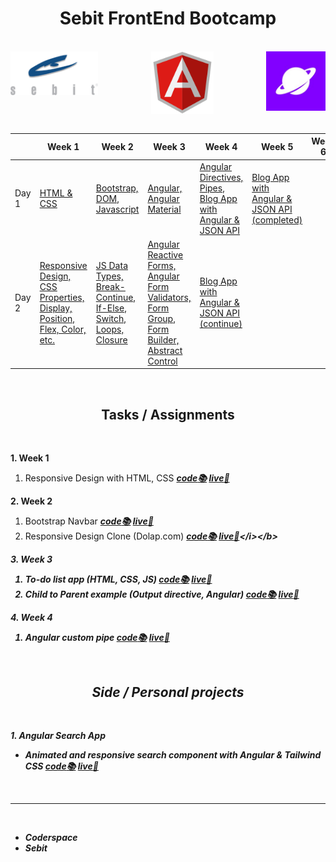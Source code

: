 <h1 align="center"> Sebit FrontEnd Bootcamp </h1>

<br>
<div align="center">
 <img align="left" src="assets/sebitlogo.png" width=140 />
 <img align="center" src="https://raw.githubusercontent.com/devicons/devicon/master/icons/angularjs/angularjs-original.svg" width=100 />
 <img align="right" src="assets/coderspace-logo.jpeg" width=95/>
</div>
<br>


|       | Week 1                                                                  | Week 2                                                         | Week 3                                                                                      | Week 4                                                      | Week 5                                       | Week 6 |
| ------- | ------------------------------------------------------------------------- | ---------------------------------------------------------------- | --------------------------------------------------------------------------------------------- | ------------------------------------------------------------- | ---------------------------------------------- | -------- |
| Day 1 | [HTML & CSS](/week1/day1/)                                                              | [Bootstrap, DOM, Javascript](/week2/day1/)                                     | [Angular, Angular Material](/week3/day1/)                                                                   | [Angular Directives, Pipes, Blog App with Angular & JSON API](/week4/day1/) | [Blog App with Angular & JSON API (completed)](/week5/day1/) |        |
| Day 2 | [Responsive Design, CSS Properties, Display, Position, Flex, Color, etc.](/week1/day2/) | [JS Data Types, Break-Continue, If-Else, Switch, Loops, Closure](/week2/day2) | [Angular Reactive Forms, Angular Form Validators, Form Group, Form Builder, Abstract Control](/week2/day2/) | [Blog App with Angular & JSON API (continue)](/week4/day2/)                 |                                              |        |

<br>
<h2 align="center"><b>Tasks / Assignments</b></h2>
<br>

<div>

**1. Week 1**

1. Responsive Design with HTML, CSS <b><i>[code:books:](https://github.com/ozgurdevo/Sebit-Angular-Bootcamp/tree/main/week1/day2/BurgerProject) [live:rocket:](https://ozgurdevo.github.io/Sebit-Angular-Bootcamp/week1/day2/BurgerProject)</i></b>

**2. Week 2**

1. Bootstrap Navbar <b><i>[code:books:](https://github.com/ozgurdevo/Sebit-Angular-Bootcamp/tree/main/week2/day1/Odev1(Navbar-Bootstrap)) [live:rocket:](https://ozgurdevo.github.io/Sebit-Angular-Bootcamp/week2/day1/Odev1(Navbar-Bootstrap))</i></b>
2. Responsive Design Clone (Dolap.com) <b><i>[code:books:](https://github.com/ozgurdevo/Sebit-Angular-Bootcamp/tree/main/week2/day1/Odev2(Dolap.com-Clone-Bootstrap)) [live:rocket:](https://ozgurdevo.github.io/Sebit-Angular-Bootcamp/week2/day1/Odev2(Dolap.com-Clone-Bootstrap))</i></b>

**3. Week 3**

1. To-do list app (HTML, CSS, JS) <b><i>[code:books:](https://github.com/ozgurdevo/Sebit-Angular-Bootcamp/tree/main/week3/day1/todo-app-js) [live:rocket:](https://ozgurdevo.github.io/Sebit-Angular-Bootcamp/week3/day1/todo-app-js/)</i></b>
2. Child to Parent example (Output directive, Angular) <b><i>[code:books:](https://github.com/ozgurdevo/Sebit-Angular-Bootcamp/tree/main/week3/day1/ChildToParent) [live:rocket:](https://child-to-parent-angular.netlify.app)</i></b>

**4. Week 4**

1. Angular custom pipe <b><i>[code:books:](https://github.com/ozgurdevo/Angular-AsciiArt-Pipe) [live:rocket:](https://angular-asciiart-pipe.netlify.app/)</i></b>

</div>

<br>
<h2 align="center"><b>Side / Personal projects</b></h2>
<br>

<div>

**1. Angular Search App**

- Animated and responsive search component with Angular & Tailwind CSS <b><i>[code:books:](https://github.com/ozgurdevo/Angular-Search-App/) [live:rocket:](https://angular-search-app.netlify.app/)</i></b>

</div>

<br>
<hr>
<br>

* **Coderspace**
* **Sebit**
